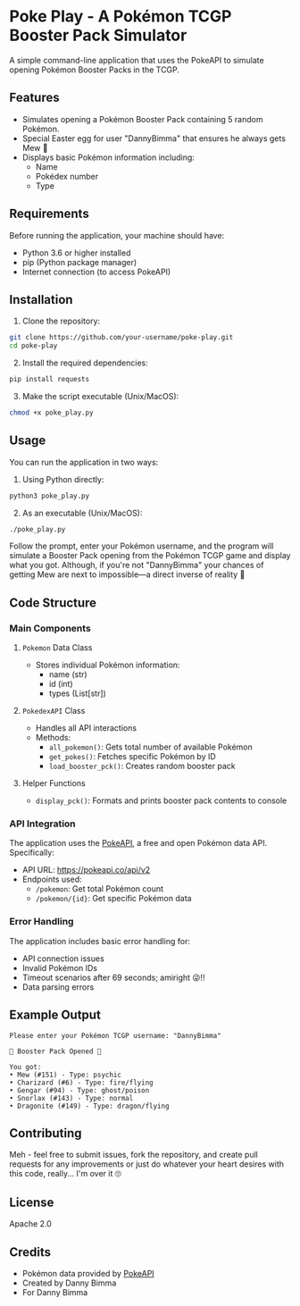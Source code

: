 # Poke Play - A Pokémon TCGP Booster Pack Simulator

A simple command-line application that uses the PokeAPI to simulate opening Pokémon Booster Packs in the TCGP.

## Features

- Simulates opening a Pokémon Booster Pack containing 5 random Pokémon.
- Special Easter egg for user "DannyBimma" that ensures he always gets Mew 🥹
- Displays basic Pokémon information including:
  - Name
  - Pokédex number
  - Type

## Requirements

Before running the application, your machine should have:

- Python 3.6 or higher installed
- pip (Python package manager)
- Internet connection (to access PokeAPI)

## Installation

1. Clone the repository:

```bash
git clone https://github.com/your-username/poke-play.git
cd poke-play
```

2. Install the required dependencies:

```bash
pip install requests
```

3. Make the script executable (Unix/MacOS):

```bash
chmod +x poke_play.py
```

## Usage

You can run the application in two ways:

1. Using Python directly:

```bash
python3 poke_play.py
```

2. As an executable (Unix/MacOS):

```bash
./poke_play.py
```

Follow the prompt, enter your Pokémon username, and the program will simulate a Booster Pack opening from the Pokémon TCGP game and display what you got. Although, if you're not "DannyBimma" your chances of getting Mew are next to impossible—a direct inverse of reality 🥲

## Code Structure

### Main Components

1. `Pokemon` Data Class

   - Stores individual Pokémon information:
     - name (str)
     - id (int)
     - types (List[str])

2. `PokedexAPI` Class

   - Handles all API interactions
   - Methods:
     - `all_pokemon()`: Gets total number of available Pokémon
     - `get_pokes()`: Fetches specific Pokémon by ID
     - `load_booster_pck()`: Creates random booster pack

3. Helper Functions
   - `display_pck()`: Formats and prints booster pack contents to console

### API Integration

The application uses the [PokeAPI](https://pokeapi.co/), a free and open Pokémon data API. Specifically:

- API URL: https://pokeapi.co/api/v2
- Endpoints used:
  - `/pokemon`: Get total Pokémon count
  - `/pokemon/{id}`: Get specific Pokémon data

### Error Handling

The application includes basic error handling for:

- API connection issues
- Invalid Pokémon IDs
- Timeout scenarios after 69 seconds; amiright 😜!!
- Data parsing errors

## Example Output

```
Please enter your Pokémon TCGP username: "DannyBimma"

🎊 Booster Pack Opened 🎊

You got:
• Mew (#151) - Type: psychic
• Charizard (#6) - Type: fire/flying
• Gengar (#94) - Type: ghost/poison
• Snorlax (#143) - Type: normal
• Dragonite (#149) - Type: dragon/flying
```

## Contributing

Meh - feel free to submit issues, fork the repository, and create pull requests for any improvements or just do whatever your heart desires with this code, really... I'm over it 🙄

## License

Apache 2.0

## Credits

- Pokémon data provided by [PokeAPI](https://pokeapi.co/)
- Created by Danny Bimma
- For Danny Bimma
